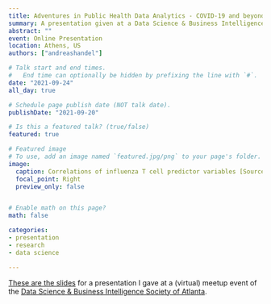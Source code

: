 ```yaml
---
title: Adventures in Public Health Data Analytics - COVID-19 and beyond
summary: A presentation given at a Data Science & Business Intelligence Society of Atlanta (virtual) meeting
abstract: ""
event: Online Presentation
location: Athens, US
authors: ["andreashandel"]

# Talk start and end times.
#   End time can optionally be hidden by prefixing the line with `#`.
date: "2021-09-24"
all_day: true

# Schedule page publish date (NOT talk date).
publishDate: "2021-09-20"

# Is this a featured talk? (true/false)
featured: true

# Featured image
# To use, add an image named `featured.jpg/png` to your page's folder. 
image:
  caption: Correlations of influenza T cell predictor variables [Source](https://doi.org/10.1038/s41467-019-10661-8)
  focal_point: Right
  preview_only: false


# Enable math on this page?
math: false

categories:
- presentation
- research
- data science

---
```


<a href="/presentations/2021_09_DSATL.html" target="_blank">These are the slides</a> for a presentation I gave at a (virtual) meetup event of the [Data Science & Business Intelligence Society of Atlanta](https://www.meetup.com/Atlanta-Society-for-Business-Intelligence).
